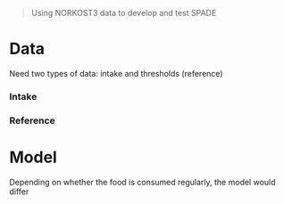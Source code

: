 > Using NORKOST3 data to develop and test SPADE



# Data 

Need two types of data: intake and thresholds (reference)

### Intake



### Reference



# Model

Depending on whether the food is consumed regularly, the model would differ
